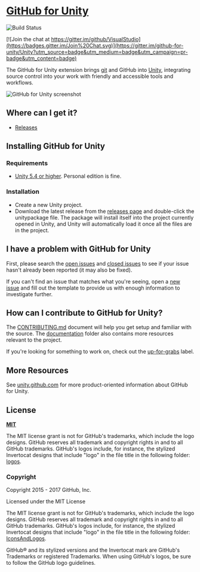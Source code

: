 # [GitHub for Unity](https://unity.github.com)

![Build Status](https://ci.appveyor.com/api/projects/status/github/github-for-unity/Unity?branch=master&svg=true)

[![Join the chat at https://gitter.im/github/VisualStudio](https://badges.gitter.im/Join%20Chat.svg)](https://gitter.im/github-for-unity/Unity?utm_source=badge&utm_medium=badge&utm_campaign=pr-badge&utm_content=badge)

The GitHub for Unity extension brings [git](https://git-scm.com/) and GitHub into [Unity](https://unity3d.com/), integrating source control into your work with friendly and accessible tools and workflows.

![GitHub for Unity screenshot](https://unity.github.com/assets/unity-screenshot.png)

## Where can I get it?

- [Releases](https://github.com/github-for-unity/Unity/releases)

## Installing GitHub for Unity

### Requirements

- [Unity 5.4 or higher](https://store.unity.com/download). Personal edition is fine.

### Installation

- Create a new Unity project.
- Download the latest release from the [releases page](https://github.com/github/UnityInternal/releases) and double-click the unitypackage file. The package will install itself into the project currently opened in Unity, and Unity will automatically load it once all the files are in the project.

## I have a problem with GitHub for Unity

First, please search the [open issues](https://github.com/github-for-unity/Unity/issues?q=is%3Aopen)
and [closed issues](https://github.com/github-for-unity/Unity/issues?q=is%3Aclosed)
to see if your issue hasn't already been reported (it may also be fixed).

If you can't find an issue that matches what you're seeing, open a [new issue](https://github.com/github-for-unity/Unity/issues/new)
and fill out the template to provide us with enough information to investigate
further.

## How can I contribute to GitHub for Unity?

The [CONTRIBUTING.md](./CONTRIBUTING.md) document will help you get setup and
familiar with the source. The [documentation](docs/) folder also contains more
resources relevant to the project.

If you're looking for something to work on, check out the [up-for-grabs](https://github.com/github-for-unity/Unity/issues?q=is%3Aopen+is%3Aissue+label%3Aup-for-grabs) label.

## More Resources

See [unity.github.com](https://unity.github.com) for more product-oriented
information about GitHub for Unity.

## License

**[MIT](LICENSE)**

The MIT license grant is not for GitHub's trademarks, which include the logo
designs. GitHub reserves all trademark and copyright rights in and to all
GitHub trademarks. GitHub's logos include, for instance, the stylized
Invertocat designs that include "logo" in the file title in the following
folder: [logos](app/static/logos).

### Copyright
Copyright 2015 - 2017 GitHub, Inc.

Licensed under the MIT License

The MIT license grant is not for GitHub's trademarks, which include the logo designs.
GitHub reserves all trademark and copyright rights in and to all GitHub trademarks.
GitHub's logos include, for instance, the stylized Invertocat designs that include "logo" in the file title in the following folder: [IconsAndLogos](https://github.com/github-for-unity/Unity/tree/master/src/UnityExtension/Assets/Editor/GitHub.Unity/IconsAndLogos).

GitHub® and its stylized versions and the Invertocat mark are GitHub's Trademarks or registered Trademarks. When using GitHub's logos, be sure to follow the GitHub logo guidelines.
